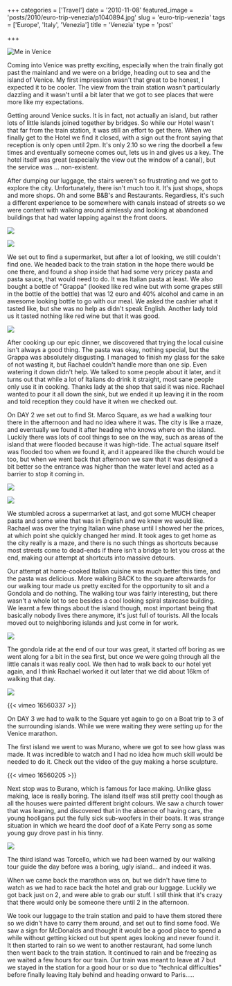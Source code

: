 +++
categories = ['Travel']
date = '2010-11-08'
featured_image = 'posts/2010/euro-trip-venezia/p1040894.jpg'
slug = 'euro-trip-venezia'
tags = ['Europe', 'Italy', 'Venezia']
title = 'Venezia'
type = 'post'

+++

![Me in Venice](p1040894.jpg)

Coming into Venice was pretty exciting, especially when the train finally got past the mainland and we were on a bridge, heading out to sea and the island of Venice. My first impression wasn't that great to be honest, I expected it to be cooler. The view from the train station wasn't particularly dazzling and it wasn't until a bit later that we got to see places that were more like my expectations.

Getting around Venice sucks. It is in fact, not actually an island, but rather lots of little islands joined together by bridges. So while our Hotel wasn't that far from the train station, it was still an effort to get there. When we finally get to the Hotel we find it closed, with a sign out the front saying that reception is only open until 2pm. It's only 2.10 so we ring the doorbell a few times and eventually someone comes out, lets us in and gives us a key. The hotel itself was great (especially the view out the window of a canal), but the service was ... non-existent.

After dumping our luggage, the stairs weren't so frustrating and we got to explore the city. Unfortunately, there isn't much too it. It's just shops, shops and more shops. Oh and some B&B's and Restaurants. Regardless, it's such a different experience to be somewhere with canals instead of streets so we were content with walking around aimlessly and looking at abandoned buildings that had water lapping against the front doors.

![](floating-door.jpg)

![](P1040896.jpg)

We set out to find a supermarket, but after a lot of looking, we still couldn't find one. We headed back to the train station in the hope there would be one there, and found a shop inside that had some very pricey pasta and pasta sauce, that would need to do. It was Italian pasta at least. We also bought a bottle of "Grappa" (looked like red wine but with some grapes still in the bottle of the bottle) that was 12 euro and 40% alcohol and came in an awesome looking bottle to go with our meal. We asked the cashier what it tasted like, but she was no help as didn't speak English. Another lady told us it tasted nothing like red wine but that it was good.

![](dinner.jpg)

After cooking up our epic dinner, we discovered that trying the local cuisine isn't always a good thing. The pasta was okay, nothing special, but the Grappa was absolutely disgusting. I managed to finish my glass for the sake of not wasting it, but Rachael couldn't handle more than one sip. Even watering it down didn't help. We talked to some people about it later, and it turns out that while a lot of Italians do drink it straight, most sane people only use it in cooking. Thanks lady at the shop that said it was nice. Rachael wanted to pour it all down the sink, but we ended it up leaving it in the room and told reception they could have it when we checked out.

On DAY 2 we set out to find St. Marco Square, as we had a walking tour there in the afternoon and had no idea where it was. The city is like a maze, and eventually we found it after heading who knows where on the island. Luckily there was lots of cool things to see on the way, such as areas of the island that were flooded because it was high-tide. The actual square itself was flooded too when we found it, and it appeared like the church would be too, but when we went back that afternoon we saw that it was designed a bit better so the entrance was higher than the water level and acted as a barrier to stop it coming in.

![](flood1.jpg)

![](flood2.jpg)

We stumbled across a supermarket at last, and got some MUCH cheaper pasta and some wine that was in English and we knew we would like. Rachael was over the trying Italian wine phase until I showed her the prices, at which point she quickly changed her mind. It took ages to get home as the city really is a maze, and there is no such things as shortcuts because most streets come to dead-ends if there isn't a bridge to let you cross at the end, making our attempt at shortcuts into massive detours.

Our attempt at home-cooked Italian cuisine was much better this time, and the pasta was delicious. More walking BACK to the square afterwards for our walking tour made us pretty excited for the opportunity to sit and a Gondola and do nothing. The walking tour was fairly interesting, but there wasn't a whole lot to see besides a cool looking spiral staircase building. We learnt a few things about the island though, most important being that basically nobody lives there anymore, it's just full of tourists. All the locals moved out to neighboring islands and just come in for work.

![](staircase.jpg)

The gondola ride at the end of our tour was great, it started off boring as we went along for a bit in the sea first, but once we were going through all the little canals it was really cool. We then had to walk back to our hotel yet again, and I think Rachael worked it out later that we did about 16km of walking that day.

![](gondola.jpg)

{{< vimeo 16560337 >}}

On DAY 3 we had to walk to the Square yet again to go on a Boat trip to 3 of the surrounding islands. While we were waiting they were setting up for the Venice marathon.

The first island we went to was Murano, where we got to see how glass was made. It was incredible to watch and I had no idea how much skill would be needed to do it. Check out the video of the guy making a horse sculpture.

{{< vimeo 16560205 >}}

Next stop was to Burano, which is famous for lace making. Unlike glass making, lace is really boring. The island itself was still pretty cool though as all the houses were painted different bright colours. We saw a church tower that was leaning, and discovered that in the absence of having cars, the young hooligans put the fully sick sub-woofers in their boats. It was strange situation in which we heard the doof doof of a Kate Perry song as some young guy drove past in his tinny.

![](Burano.jpg)

The third island was Torcello, which we had been warned by our walking tour guide the day before was a boring, ugly island... and indeed it was.

When we came back the marathon was on, but we didn't have time to watch as we had to race back the hotel and grab our luggage. Luckily we got back just on 2, and were able to grab our stuff. I still think that it's crazy that there would only be someone there until 2 in the afternoon.

We took our luggage to the train station and paid to have them stored there so we didn't have to carry them around, and set out to find some food. We saw a sign for McDonalds and thought it would be a good place to spend a while without getting kicked out but spent ages looking and never found it. It then started to rain so we went to another restaurant, had some lunch then went back to the train station. It continued to rain and be freezing as we waited a few hours for our train. Our train was meant to leave at 7 but we stayed in the station for a good hour or so due to "technical difficulties" before finally leaving Italy behind and heading onward to Paris.....